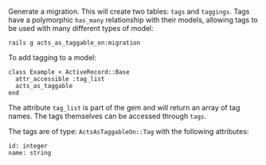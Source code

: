 Generate a migration. This will create two tables: `tags` and `taggings`. Tags have a polymorphic `has_many` relationship with their models, allowing tags to be used with many different types of model:
```
rails g acts_as_taggable_on:migration
```

To add tagging to a model:
```
class Example < ActiveRecord::Base
  attr_accessible :tag_list
  acts_as_taggable
end
```
The attribute `tag_list` is part of the gem and will return an array of tag names. The tags themselves can be accessed through `tags`.

The tags are of type: `ActsAsTaggableOn::Tag` with the following attributes:
```
id: integer
name: string
```